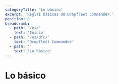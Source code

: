 ```yaml
---
categoryTitle: 'Lo básico'
excerpt: 'Reglas básicas de Dropfleet Commander.'
position: 0
breadcrumb:
  - path: '/es/'
    text: 'Inicio'
  - path: '/es/dfc/'
    text: 'Dropfleet Commander'
  - path: ''
    text: 'Lo básico'
---
```

# Lo básico

<script setup>
  import { data as pages } from '/documents.data'
  const slug = '/es/dfc/the-basics/'
  const filteredPages = pages.filter(page => page?.href.indexOf(slug) > -1 && page?.href.indexOf('index.html') < 0)
    .sort((a, b) => a.position - b.position)
</script>

<CategoryCardsContainer :pages="filteredPages" />
